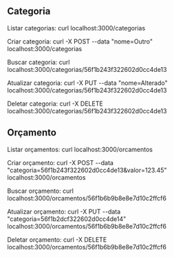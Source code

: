 ## Categoria

Listar categorias:
curl localhost:3000/categorias

Criar categoria:
curl -X POST --data "nome=Outro" localhost:3000/categorias

Buscar categoria:
curl localhost:3000/categorias/56f1b243f322602d0cc4de13

Atualizar categoria:
curl -X PUT --data "nome=Alterado" localhost:3000/categorias/56f1b243f322602d0cc4de13

Deletar categoria:
curl -X DELETE localhost:3000/categorias/56f1b243f322602d0cc4de13

## Orçamento

Listar orçamentos:
curl localhost:3000/orcamentos

Criar orçamento:
curl -X POST --data "categoria=56f1b243f322602d0cc4de13&valor=123.45" localhost:3000/orcamentos

Buscar orçamento:
curl localhost:3000/orcamentos/56f1b6b9b8e8e7d10c2ffcf6

Atualizar orçamento:
curl -X PUT --data "categoria=56f1b2dcf322602d0cc4de14" localhost:3000/orcamentos/56f1b6b9b8e8e7d10c2ffcf6

Deletar orçamento:
curl -X DELETE localhost:3000/orcamentos/56f1b6b9b8e8e7d10c2ffcf6
